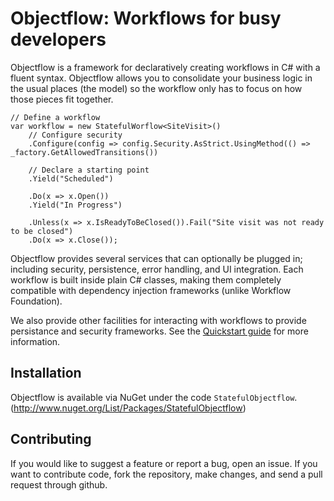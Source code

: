 Objectflow: Workflows for busy developers
=================================

Objectflow is a framework for declaratively creating workflows in C# with a fluent syntax. Objectflow allows you to consolidate your business logic in the usual places (the model) so the workflow only has to focus on how those pieces fit together. 

	// Define a workflow
	var workflow = new StatefulWorflow<SiteVisit>()
		// Configure security
		.Configure(config => config.Security.AsStrict.UsingMethod(() => _factory.GetAllowedTransitions())

		// Declare a starting point
		.Yield("Scheduled")

		.Do(x => x.Open())
		.Yield("In Progress")

		.Unless(x => x.IsReadyToBeClosed()).Fail("Site visit was not ready to be closed")
		.Do(x => x.Close());

Objectflow provides several services that can optionally be plugged in; including security, persistence, error handling, and UI integration. Each workflow is built inside plain C# classes, making them completely compatible with dependency injection frameworks (unlike Workflow Foundation).

We also provide other facilities for interacting with workflows to provide persistance and security frameworks.
See the [Quickstart guide](https://github.com/tkellogg/objectflow/wiki/Home) for more information.

Installation
--------------------------

Objectflow is available via NuGet under the code `StatefulObjectflow`. (http://www.nuget.org/List/Packages/StatefulObjectflow)


Contributing
--------------------------

If you would like to suggest a feature or report a bug, open an issue. If you want to contribute code, fork the repository, make changes, and send a pull request through github.